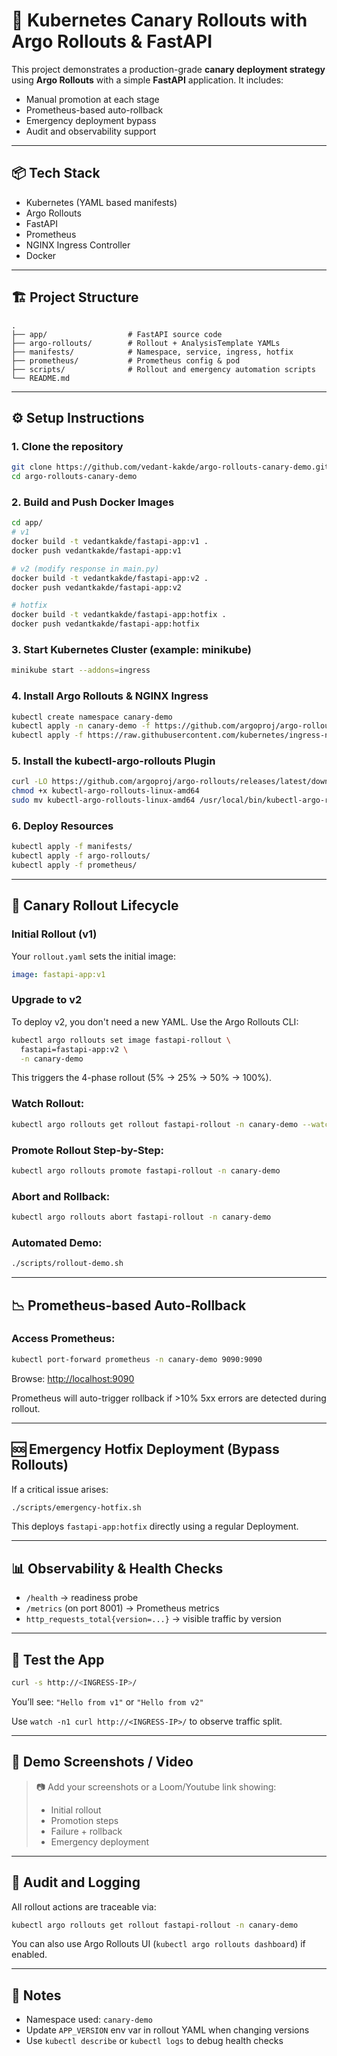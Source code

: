 # 🚀 Kubernetes Canary Rollouts with Argo Rollouts & FastAPI

This project demonstrates a production-grade **canary deployment strategy** using **Argo Rollouts** with a simple **FastAPI** application. It includes:
- Manual promotion at each stage
- Prometheus-based auto-rollback
- Emergency deployment bypass
- Audit and observability support

---

## 📦 Tech Stack
- Kubernetes (YAML based manifests)
- Argo Rollouts
- FastAPI
- Prometheus
- NGINX Ingress Controller
- Docker

---

## 🏗️ Project Structure
```
.
├── app/                  # FastAPI source code
├── argo-rollouts/        # Rollout + AnalysisTemplate YAMLs
├── manifests/            # Namespace, service, ingress, hotfix
├── prometheus/           # Prometheus config & pod
├── scripts/              # Rollout and emergency automation scripts
└── README.md
```

---

## ⚙️ Setup Instructions

### 1. Clone the repository
```bash
git clone https://github.com/vedant-kakde/argo-rollouts-canary-demo.git
cd argo-rollouts-canary-demo
```

### 2. Build and Push Docker Images
```bash
cd app/
# v1
docker build -t vedantkakde/fastapi-app:v1 .
docker push vedantkakde/fastapi-app:v1

# v2 (modify response in main.py)
docker build -t vedantkakde/fastapi-app:v2 .
docker push vedantkakde/fastapi-app:v2

# hotfix
docker build -t vedantkakde/fastapi-app:hotfix .
docker push vedantkakde/fastapi-app:hotfix
```

### 3. Start Kubernetes Cluster (example: minikube)
```bash
minikube start --addons=ingress
```

### 4. Install Argo Rollouts & NGINX Ingress
```bash
kubectl create namespace canary-demo
kubectl apply -n canary-demo -f https://github.com/argoproj/argo-rollouts/releases/latest/download/install.yaml
kubectl apply -f https://raw.githubusercontent.com/kubernetes/ingress-nginx/controller-v1.10.0/deploy/static/provider/cloud/deploy.yaml
```

### 5. Install the kubectl-argo-rollouts Plugin
```bash
curl -LO https://github.com/argoproj/argo-rollouts/releases/latest/download/kubectl-argo-rollouts-linux-amd64
chmod +x kubectl-argo-rollouts-linux-amd64
sudo mv kubectl-argo-rollouts-linux-amd64 /usr/local/bin/kubectl-argo-rollouts
```

### 6. Deploy Resources
```bash
kubectl apply -f manifests/
kubectl apply -f argo-rollouts/
kubectl apply -f prometheus/
```

---

## 🚦 Canary Rollout Lifecycle

### Initial Rollout (v1)
Your `rollout.yaml` sets the initial image:
```yaml
image: fastapi-app:v1
```

### Upgrade to v2
To deploy v2, you don't need a new YAML. Use the Argo Rollouts CLI:
```bash
kubectl argo rollouts set image fastapi-rollout \
  fastapi=fastapi-app:v2 \
  -n canary-demo
```
This triggers the 4-phase rollout (5% → 25% → 50% → 100%).

### Watch Rollout:
```bash
kubectl argo rollouts get rollout fastapi-rollout -n canary-demo --watch
```

### Promote Rollout Step-by-Step:
```bash
kubectl argo rollouts promote fastapi-rollout -n canary-demo
```

### Abort and Rollback:
```bash
kubectl argo rollouts abort fastapi-rollout -n canary-demo
```

### Automated Demo:
```bash
./scripts/rollout-demo.sh
```

---

## 📉 Prometheus-based Auto-Rollback

### Access Prometheus:
```bash
kubectl port-forward prometheus -n canary-demo 9090:9090
```
Browse: [http://localhost:9090](http://localhost:9090)

Prometheus will auto-trigger rollback if >10% 5xx errors are detected during rollout.

---

## 🆘 Emergency Hotfix Deployment (Bypass Rollouts)

If a critical issue arises:
```bash
./scripts/emergency-hotfix.sh
```
This deploys `fastapi-app:hotfix` directly using a regular Deployment.

---

## 📊 Observability & Health Checks
- `/health` → readiness probe
- `/metrics` (on port 8001) → Prometheus metrics
- `http_requests_total{version=...}` → visible traffic by version

---

## 🧪 Test the App
```bash
curl -s http://<INGRESS-IP>/
```
You’ll see: `"Hello from v1"` or `"Hello from v2"`

Use `watch -n1 curl http://<INGRESS-IP>/` to observe traffic split.

---

## 📸 Demo Screenshots / Video

> 📷 Add your screenshots or a Loom/Youtube link showing:
> - Initial rollout
> - Promotion steps
> - Failure + rollback
> - Emergency deployment

---

## 👤 Audit and Logging

All rollout actions are traceable via:
```bash
kubectl argo rollouts get rollout fastapi-rollout -n canary-demo
```
You can also use Argo Rollouts UI (`kubectl argo rollouts dashboard`) if enabled.

---

## 📌 Notes

- Namespace used: `canary-demo`
- Update `APP_VERSION` env var in rollout YAML when changing versions
- Use `kubectl describe` or `kubectl logs` to debug health checks

